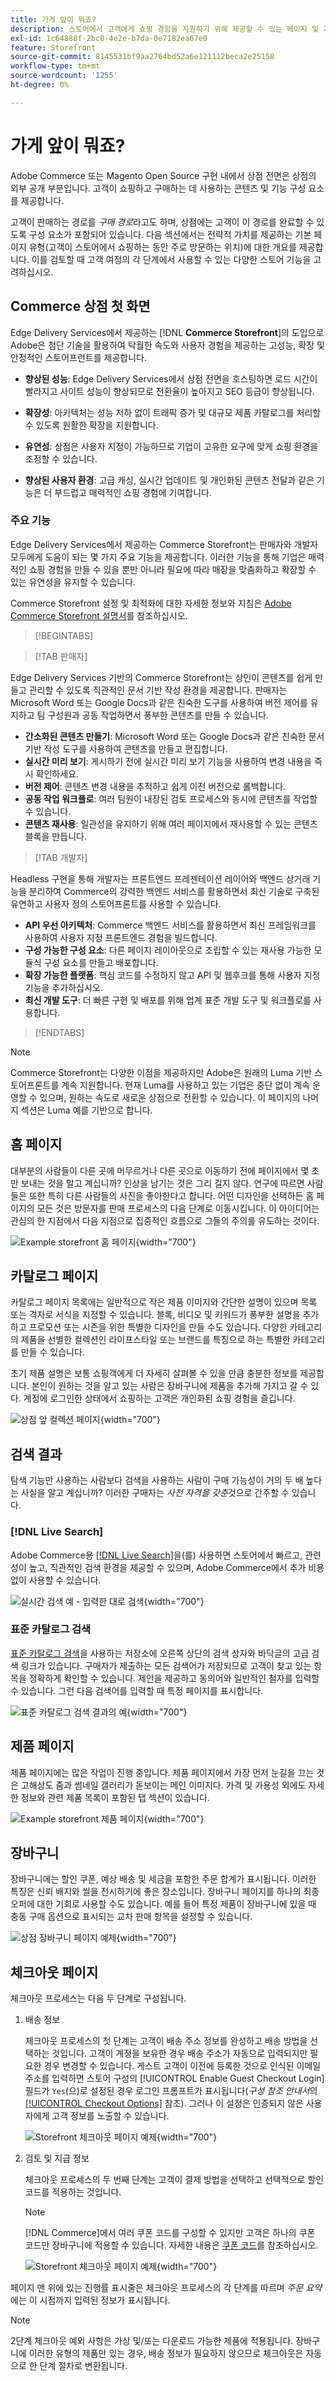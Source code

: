 ```yaml
---
title: 가게 앞이 뭐죠?
description: 스토어에서 고객에게 쇼핑 경험을 지원하기 위해 제공할 수 있는 페이지 및 기능 요소에 대해 알아봅니다.
exl-id: 1c64888f-2bc0-4e2e-b7da-0e7182ea67e0
feature: Storefront
source-git-commit: 8145531bf9aa2764bd52a6e121112beca2e25158
workflow-type: tm+mt
source-wordcount: '1255'
ht-degree: 0%

---
```


# 가게 앞이 뭐죠?

Adobe Commerce 또는 Magento Open Source 구현 내에서 상점 전면은 상점의 외부 공개 부분입니다. 고객이 쇼핑하고 구매하는 데 사용하는 콘텐츠 및 기능 구성 요소를 제공합니다.

고객이 판매하는 경로를 _구매 경로_&#x200B;라고도 하며, 상점에는 고객이 이 경로를 완료할 수 있도록 구성 요소가 포함되어 있습니다. 다음 섹션에서는 전략적 가치를 제공하는 기본 페이지 유형(고객이 스토어에서 쇼핑하는 동안 주로 방문하는 위치)에 대한 개요를 제공합니다. 이를 검토할 때 고객 여정의 각 단계에서 사용할 수 있는 다양한 스토어 기능을 고려하십시오.

## Commerce 상점 첫 화면

Edge Delivery Services에서 제공하는 [!DNL **Commerce Storefront**]&#x200B;의 도입으로 Adobe은 첨단 기술을 활용하여 탁월한 속도와 사용자 경험을 제공하는 고성능, 확장 및 안정적인 스토어프런트를 제공합니다.

- **향상된 성능**: Edge Delivery Services에서 상점 전면을 호스팅하면 로드 시간이 빨라지고 사이트 성능이 향상되므로 전환율이 높아지고 SEO 등급이 향상됩니다.

- **확장성**: 아키텍처는 성능 저하 없이 트래픽 증가 및 대규모 제품 카탈로그를 처리할 수 있도록 원활한 확장을 지원합니다.

- **유연성**: 상점은 사용자 지정이 가능하므로 기업이 고유한 요구에 맞게 쇼핑 환경을 조정할 수 있습니다.

- **향상된 사용자 환경**: 고급 캐싱, 실시간 업데이트 및 개인화된 콘텐츠 전달과 같은 기능은 더 부드럽고 매력적인 쇼핑 경험에 기여합니다.

### 주요 기능

Edge Delivery Services에서 제공하는 Commerce Storefront는 판매자와 개발자 모두에게 도움이 되는 몇 가지 주요 기능을 제공합니다. 이러한 기능을 통해 기업은 매력적인 쇼핑 경험을 만들 수 있을 뿐만 아니라 필요에 따라 매장을 맞춤화하고 확장할 수 있는 유연성을 유지할 수 있습니다.

Commerce Storefront 설정 및 최적화에 대한 자세한 정보와 지침은 [Adobe Commerce Storefront 설명서](https://experienceleague.adobe.com/en/docs/commerce)를 참조하십시오.

>[!BEGINTABS]

>[!TAB 판매자]

Edge Delivery Services 기반의 Commerce Storefront는 상인이 콘텐츠를 쉽게 만들고 관리할 수 있도록 직관적인 문서 기반 작성 환경을 제공합니다. 판매자는 Microsoft Word 또는 Google Docs과 같은 친숙한 도구를 사용하여 버전 제어를 유지하고 팀 구성원과 공동 작업하면서 풍부한 콘텐츠를 만들 수 있습니다.

- **간소화된 콘텐츠 만들기**: Microsoft Word 또는 Google Docs과 같은 친숙한 문서 기반 작성 도구를 사용하여 콘텐츠를 만들고 편집합니다.
- **실시간 미리 보기**: 게시하기 전에 실시간 미리 보기 기능을 사용하여 변경 내용을 즉시 확인하세요.
- **버전 제어**: 콘텐츠 변경 내용을 추적하고 쉽게 이전 버전으로 롤백합니다.
- **공동 작업 워크플로**: 여러 팀원이 내장된 검토 프로세스와 동시에 콘텐츠를 작업할 수 있습니다.
- **콘텐츠 재사용**: 일관성을 유지하기 위해 여러 페이지에서 재사용할 수 있는 콘텐츠 블록을 만듭니다.

>[!TAB 개발자]

Headless 구현을 통해 개발자는 프론트엔드 프레젠테이션 레이어와 백엔드 상거래 기능을 분리하여 Commerce의 강력한 백엔드 서비스를 활용하면서 최신 기술로 구축된 유연하고 사용자 정의 스토어프론트를 사용할 수 있습니다.

- **API 우선 아키텍처**: Commerce 백엔드 서비스를 활용하면서 최신 프레임워크를 사용하여 사용자 지정 프론트엔드 경험을 빌드합니다.
- **구성 가능한 구성 요소**: 다른 페이지 레이아웃으로 조립할 수 있는 재사용 가능한 모듈식 구성 요소를 만들고 배포합니다.
- **확장 가능한 플랫폼**: 핵심 코드를 수정하지 않고 API 및 웹후크를 통해 사용자 지정 기능을 추가하십시오.
- **최신 개발 도구**: 더 빠른 구현 및 배포를 위해 업계 표준 개발 도구 및 워크플로를 사용합니다.

>[!ENDTABS]

>[!NOTE]
>
>Commerce Storefront는 다양한 이점을 제공하지만 Adobe은 원래의 Luma 기반 스토어프론트를 계속 지원합니다. 현재 Luma를 사용하고 있는 기업은 중단 없이 계속 운영할 수 있으며, 원하는 속도로 새로운 상점으로 전환할 수 있습니다. 이 페이지의 나머지 섹션은 Luma 예를 기반으로 합니다.

## 홈 페이지

대부분의 사람들이 다른 곳에 머무르거나 다른 곳으로 이동하기 전에 페이지에서 몇 초만 보내는 것을 알고 계십니까? 인상을 남기는 것은 그리 길지 않다. 연구에 따르면 사람들은 또한 특히 다른 사람들의 사진을 좋아한다고 합니다. 어떤 디자인을 선택하든 홈 페이지의 모든 것은 방문자를 판매 프로세스의 다음 단계로 이동시킵니다. 이 아이디어는 관심의 한 지점에서 다음 지점으로 집중적인 흐름으로 그들의 주의를 유도하는 것이다.

![Example storefront 홈 페이지](./assets/storefront-homepage-full.png){width="700"}

## 카탈로그 페이지

카탈로그 페이지 목록에는 일반적으로 작은 제품 이미지와 간단한 설명이 있으며 목록 또는 격자로 서식을 지정할 수 있습니다. 블록, 비디오 및 키워드가 풍부한 설명을 추가하고 프로모션 또는 시즌을 위한 특별한 디자인을 만들 수도 있습니다. 다양한 카테고리의 제품을 선별한 컬렉션인 라이프스타일 또는 브랜드를 특징으로 하는 특별한 카테고리를 만들 수 있습니다.

초기 제품 설명은 보통 쇼핑객에게 더 자세히 살펴볼 수 있을 만큼 충분한 정보를 제공합니다. 본인이 원하는 것을 알고 있는 사람은 장바구니에 제품을 추가해 가지고 갈 수 있다. 계정에 로그인한 상태에서 쇼핑하는 고객은 개인화된 쇼핑 경험을 즐깁니다.

![상점 앞 컬렉션 페이지](./assets/storefront-collection-page.png){width="700"}

## 검색 결과

탐색 기능만 사용하는 사람보다 검색을 사용하는 사람이 구매 가능성이 거의 두 배 높다는 사실을 알고 계십니까? 이러한 구매자는 _사전 자격을 갖춘_&#x200B;것으로 간주할 수 있습니다.

### [!DNL Live Search]

Adobe Commerce용 [[!DNL Live Search]](https://experienceleague.adobe.com/en/docs/commerce/live-search/overview)을(를) 사용하면 스토어에서 빠르고, 관련성이 높고, 직관적인 검색 환경을 제공할 수 있으며, Adobe Commerce에서 추가 비용 없이 사용할 수 있습니다.

![실시간 검색 예 - 입력한 대로 검색](./assets/storefront-search-as-you-type.png){width="700"}

### 표준 카탈로그 검색

[표준 카탈로그 검색](../catalog/search.md)을 사용하는 저장소에 오른쪽 상단의 검색 상자와 바닥글의 고급 검색 링크가 있습니다. 구매자가 제출하는 모든 검색어가 저장되므로 고객이 찾고 있는 항목을 정확하게 확인할 수 있습니다. 제안을 제공하고 동의어와 일반적인 철자를 입력할 수 있습니다. 그런 다음 검색어를 입력할 때 특정 페이지를 표시합니다.

![표준 카탈로그 검색 결과의 예](./assets/storefront-search-results-page-full.png){width="700"}

## 제품 페이지

제품 페이지에는 많은 작업이 진행 중입니다. 제품 페이지에서 가장 먼저 눈길을 끄는 것은 고해상도 줌과 썸네일 갤러리가 돋보이는 메인 이미지다. 가격 및 가용성 외에도 자세한 정보와 관련 제품 목록이 포함된 탭 섹션이 있습니다.

![Example storefront 제품 페이지](./assets/storefront-product-page-full-m.png){width="700"}

## 장바구니

장바구니에는 할인 쿠폰, 예상 배송 및 세금을 포함한 주문 합계가 표시됩니다. 이러한 특징은 신뢰 배지와 씰을 전시하기에 좋은 장소입니다. 장바구니 페이지를 하나의 최종 오퍼에 대한 기회로 사용할 수도 있습니다. 예를 들어 특정 제품이 장바구니에 있을 때 충동 구매 옵션으로 표시되는 교차 판매 항목을 설정할 수 있습니다.

![상점 장바구니 페이지 예제](./assets/storefront-cart-full.png){width="700"}

## 체크아웃 페이지

체크아웃 프로세스는 다음 두 단계로 구성됩니다.

1. 배송 정보

   체크아웃 프로세스의 첫 단계는 고객이 배송 주소 정보를 완성하고 배송 방법을 선택하는 것입니다. 고객이 계정을 보유한 경우 배송 주소가 자동으로 입력되지만 필요한 경우 변경할 수 있습니다.
게스트 고객이 이전에 등록한 것으로 인식된 이메일 주소를 입력하면 스토어 구성의 [!UICONTROL Enable Guest Checkout Login] 필드가 `Yes`(으)로 설정된 경우 로그인 프롬프트가 표시됩니다(_구성 참조 안내서_&#x200B;의 [[!UICONTROL Checkout Options]](../configuration-reference/sales/checkout.md#checkout-options) 참조). 그러나 이 설정은 인증되지 않은 사용자에게 고객 정보를 노출할 수 있습니다.

   ![Storefront 체크아웃 페이지 예제](./assets/storefront-checkout-shipping-full.png){width="700"}

1. 검토 및 지급 정보

   체크아웃 프로세스의 두 번째 단계는 고객이 결제 방법을 선택하고 선택적으로 할인 코드를 적용하는 것입니다.

   >[!NOTE]
   >
   >[!DNL Commerce]에서 여러 쿠폰 코드를 구성할 수 있지만 고객은 하나의 쿠폰 코드만 장바구니에 적용할 수 있습니다. 자세한 내용은 [쿠폰 코드](../merchandising-promotions/price-rules-cart-coupon.md#coupon-codes)를 참조하십시오.

   ![Storefront 체크아웃 페이지 예제](./assets/storefront-checkout-payment-full.png){width="700"}

페이지 맨 위에 있는 진행률 표시줄은 체크아웃 프로세스의 각 단계를 따르며 _주문 요약_&#x200B;에는 이 시점까지 입력된 정보가 표시됩니다.

>[!NOTE]
>
>2단계 체크아웃 예외 사항은 가상 및/또는 다운로드 가능한 제품에 적용됩니다. 장바구니에 이러한 유형의 제품만 있는 경우, 배송 정보가 필요하지 않으므로 체크아웃은 자동으로 한 단계 절차로 변환됩니다.
